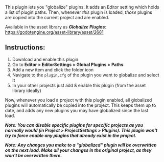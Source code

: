This plugin lets you "globalize" plugins. It adds an Editor setting which holds a list of plugin paths. 
Then, whenever *this* plugin is loaded, *those* plugins are copied into the current project and are enabled.

Available in the asset library as ***Globalize Plugins***: 
https://godotengine.org/asset-library/asset/2681

## Instructions:
1. Download and enable this plugin
2. Go to **Editor > EditorSettings > Global Plugins > Paths**
3. Add a new item and click the folder icon
4. Navigate to the `plugin.cfg` of the plugin you want to globalize and select it
5. In your other projects just add & enable this plugin (from the asset library ideally)

Now, whenever you load a project with this plugin enabled, all globalized plugins will automatically be copied into the project. This keeps them up to date, and adds any new plugins you may have globalized since the last load.

***Note: You can disable specific plugins for specific projects as you normally would (in Project > ProjectSettings > Plugins). This plugin won't try to force enable any plugins that already exist in the project.***

***Note: Any changes you make to a "globalized" plugin will be overwritten on the next load. Make all your changes in the original project, as they won't be overwritten there.***
